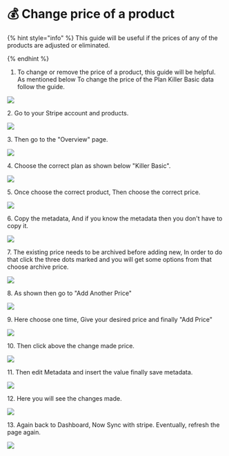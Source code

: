 # 💰 Change price of a product

{% hint style="info" %}
This guide will be useful if the prices of any of the products are adjusted or eliminated.


{% endhint %}

1. To change or remove the price of a product, this guide will be helpful. As mentioned below To change the price of the Plan Killer Basic data follow the guide.&#x20;

![](<../.gitbook/assets/Untitled design (33).png>)

2\. Go to your Stripe account and products.

![](<../.gitbook/assets/Untitled design (2) (5).png>)

3\. Then go to the "Overview" page.&#x20;

![](<../.gitbook/assets/Untitled design (1) (3).png>)

4\. Choose the correct plan as shown below "Killer Basic".

![](<../.gitbook/assets/Untitled design (3) (3).png>)

5\. Once choose the correct product, Then choose the correct price.&#x20;

![](<../.gitbook/assets/Untitled design (4) (6).png>)

6\. Copy the metadata, And if you know the metadata then you don't have to copy it.&#x20;

![](<../.gitbook/assets/Untitled design (5) (8).png>)

7\. The existing price needs to be archived before adding new, In order to do that click the three dots marked and you will get some options from that choose archive price.&#x20;

![](<../.gitbook/assets/Untitled design (7).png>)

8\. As shown then go to "Add Another Price"

![](<../.gitbook/assets/Untitled design (6) (3).png>)

9\. Here choose one time, Give your desired price and finally "Add Price"

![](<../.gitbook/assets/Untitled design (8) (7).png>)

10\. Then click above the change made price.

![](<../.gitbook/assets/Untitled design (9) (5).png>)

11\. Then edit Metadata and insert the value finally save metadata.&#x20;

![](../.gitbook/assets/1.png)

12\. Here you will see the changes made.

![](<../.gitbook/assets/1 (1).png>)

13\. Again back to Dashboard, Now Sync with stripe. Eventually, refresh the page again.&#x20;

![](<../.gitbook/assets/1 (2).png>)
